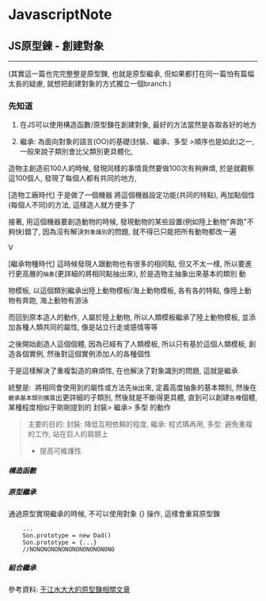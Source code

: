 # JavascriptNote

## JS原型鍊 - 創建對象

---
(其實這一篇也完完整整是原型鍊, 也就是原型繼承, 但如果都打在同一篇怕有篇幅太長的疑慮, 就想把創建對象的方式獨立一個branch.)

### 先知道

1. 在JS可以使用構造函數/原型鍊在創建對象, 最好的方法當然是各取各好的地方

2. 繼承: 為面向對象的語言(OO)的基礎(封裝、繼承、多型 >順序也是如此)之一, 一般來說子類別會比父類別更具體化, 

造物主創造前100人的時候, 發現同樣的事情竟然要做100次有夠麻煩, 於是就觀察這100個人, 發現了每個人都有共同的地方, 


[造物工廠時代] 于是做了一個機器 將這個機器設定功能(共同的特點), 再加點個性(每個人不同)的方法, 這樣造人就方便多了

接著, 用這個機器要創造動物的時候, 發現動物的某些設置(例如陸上動物"奔跑"不夠快)錯了, 因為沒有解決`對象識別`的問題, 就不得已只能把所有動物都改一遍

V

[繼承物種時代] 這時候發現人跟動物也有很多的相同點, 但又不太一樣, 所以要進行更高層的`抽象`(更詳細的將相同點抽出來), 於是造物主抽象出來基本的類別 動

物模板, 以這個類別繼承出陸上動物模板/海上動物模板, 各有各的特點, 像陸上動物有奔跑, 海上動物有游泳

而回到原本造人的動作, 人屬於陸上動物, 所以人類模板繼承了陸上動物模板, 並添加各種人類共同的屬性, 像是站立行走或感情等等

之後開始創造人這個個體, 因為已經有了人類模板, 所以只有基於這個人類模板, 創造各個實例, 然後對這個實例添加人的各種個性

于是這樣解決了重複製造的麻煩性, 在也解決了對象識別的問題, 這就是繼承


統整是:  將相同會使用到的屬性或方法先`抽`出來, 定義高度抽象的基本類別, 然後在`繼承基本類別擴展`出更詳細的子類別, 然後就是不斷得更具體, 直到可以創建`各種`個體, 某種程度相似于剛剛提到的 封裝> 繼承> 多型 的動作

> 主要的目的: 封裝: 降低互相依賴的程度, 繼承: 程式碼再用, 多型: 避免重複的工作, 站在巨人的肩膀上 
> - 提高可維護性


##### 構造函數




##### 原型繼承

通過原型實現繼承的時候, 不可以使用對象 {} 操作, 這樣會重寫原型鍊

        ...
        Son.prototype = new Dad()    
        Son.prototype = {...}
        //NONONONONONONONONONONONO
        
>>>

##### 組合繼承


參考資料: [于江水大大的原型鍊相關文章](http://yujiangshui.com/)
